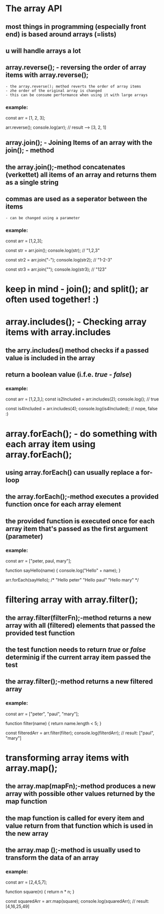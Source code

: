 # The array API

## most things in programming (especially front end) is based around arrays (=lists)
## u will handle arrays a lot


## array.reverse(); - reversing the order of array items with array.reverse();
    - the array.reverse(); method reverts the order of array items
    - zhe order of the original array is changed
    - this can be consume performance when using it with large arrays

### example:

const arr = [1, 2, 3];

arr.reverse();
console.log(arr); // result --> [3, 2, 1]

## array.join(); - Joining Items of an array with the join(); - method

## the array.join();-method concatenates (verkettet) all items of an array and returns them as a single string
## commas are used as a seperator between the items
    - can be changed using a parameter

### example:

const arr = [1,2,3];

const str = arr.join();
console.log(str);               // "1,2,3"

const str2 = arr.join("-");
console.log(str2);              // "1-2-3"

const str3 = arr.join("");
console.log(str3);              // "123"

# keep in mind - join(); and split(); ar often used together! :)


# array.includes(); - Checking array items with array.includes

## the arry.includes() method checks if a passed value is included in the array

## return a boolean value (i.f.e. *true - false*)

### example: 

const arr = [1,2,3,];
const is2Included = arr.includes(2);
console.log();                  // true

const is4Included = arr.includes(4);
console.log(is4Included);       // nope, false :)


# array.forEach(); - do something with each array item using array.forEach();

## using array.forEach() can usually replace a for-loop

## the array.forEach();-method executes a provided function once for each array element
## the provided function is executed once for each array item that's passed as the first argument (parameter)

### example:

const arr = ["peter, paul, mary"];

function sayHello(name) {
    console.log("Hello" + name);
}

arr.forEach(sayHello);              /* "Hello peter"
                                        "Hello paul"
                                        "Hello mary" */


# filtering array with array.filter();

## the array.filter(filterFn);-method returns a new array with all (filtered) elements that passed the provided test function

## the test function needs to return *true* or *false* determinig if the current array item passed the test

## the array.filter();-method returns a new filtered array

### example:

const arr = ["peter", "paul", "mary"];

function filter(name) {
    return name.length < 5;
}

const filteredArr = arr.filter(filter);
console.log(filterdArr);                // result: ["paul", "mary"]


# transforming array items with array.map();

## the array.map(mapFn);-method produces a new array with possible other values returned by the map function
##
## the map function is called for every item and value return from that function which is used in the new array 

## the array.map ();-method is usually used to transform the data of an array

### example:

const arr = [2,4,5,7];

function square(n) {
    return n * n;
}

const squaredArr = arr.map(square);
console.log(squaredArr);                // result: [4,16,25,49]
